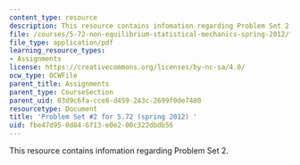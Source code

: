 ```yaml
---
content_type: resource
description: This resource contains infomation regarding Problem Set 2.
file: /courses/5-72-non-equilibrium-statistical-mechanics-spring-2012/fbe47d950d846f13e0e200c322dbdb56_MIT5_72S12_PS2.pdf
file_type: application/pdf
learning_resource_types:
- Assignments
license: https://creativecommons.org/licenses/by-nc-sa/4.0/
ocw_type: OCWFile
parent_title: Assignments
parent_type: CourseSection
parent_uid: 03d9c6fa-cce8-d459-243c-2699f0de7480
resourcetype: Document
title: 'Problem Set #2 for 5.72 (spring 2012) '
uid: fbe47d95-0d84-6f13-e0e2-00c322dbdb56
---
```

This resource contains infomation regarding Problem Set 2.